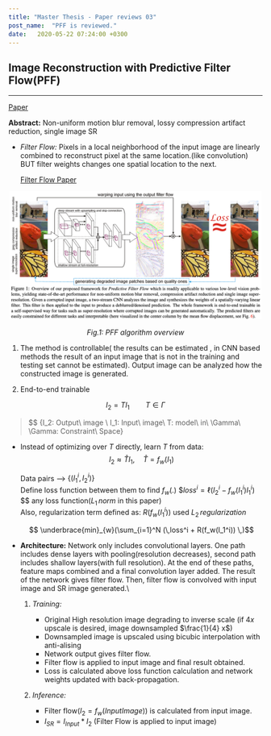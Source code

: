 ```yaml
---
title: "Master Thesis - Paper reviews 03"
post_name:  "PFF is reviewed."
date:   2020-05-22 07:24:00 +0300
---
```


## Image Reconstruction with Predictive Filter Flow(PFF)
---
  [Paper](https://arxiv.org/pdf/1811.11482v1.pdf)

**Abstract:** Non-uniform motion blur removal, lossy compression artifact reduction, single image SR

 - *Filter Flow:* Pixels in a local neighborhood
    of the input image are linearly combined to
    reconstruct pixel at the same location.(like convolution)
    BUT filter weights changes one spatial location to the next.

    [Filter Flow Paper](https://www.microsoft.com/en-us/research/wp-content/uploads/2009/09/paper.pdf)

<p align="center">
  <img width="500" height="" src="images\PFF_algorithm.png">
</p>
<p align="center">
  <em> Fig.1: PFF algorithm overview</em>
</p>


 1. The method is controllable( the results can be estimated ,
  in CNN based methods the result of an input image that is not
  in the training and testing set cannot be estimated).
  Output image can be analyzed how the constructed image is generated.

 2. End-to-end trainable

$$ I_2 = TI_1   \qquad              T \in \Gamma $$

> $$ {I_2: Output\ image \\
      I_1: Input\ image\\
        T: model\ in\ \Gamma\\
        \Gamma: Constraint\ Space}

- Instead of optimizing over $T$ directly, learn $T$ from data:
$$ I_2 \approx \hat{T}I_1, \quad  \hat{T} = f_w(I_1)$$

  Data pairs --> $\{(I_1^i, I_2^i)\}$ \
  Define loss function between them to find $f_w(.)$
  $$loss^i = \ell(I_2^i - f_w(I_1^i)I_1^i)$ $$
  any loss function($L_1\,norm$ in this paper)\
  Also, regularization term defined as: $R(f_w(I_1^i))$ used $L_2 \, regularization$

  $$ \underbrace{min}_{w}(\sum_{i=1}^N (\,loss^i + R(f_w(I_1^i)) \,)$$

- **Architecture:** Network only includes convolutional layers. One path includes dense layers with pooling(resolution decreases), second path includes shallow layers(with full resolution). At the end of these paths, feature maps combined and a final convolution layer added. The result of the network gives filter flow. Then, filter flow is convolved with input image and SR image generated.\
  1. *Training:*
      * Original High resolution image degrading to inverse scale (if $4x$ upscale is desired, image downsampled $\frac{1}{4} x$)
      * Downsampled image is upscaled using bicubic interpolation with anti-alising
      * Network output gives filter flow.
      * Filter flow is applied to input image and final result obtained.
      * Loss is calculated above loss function calculation and network weights updated with back-propagation.

  2. *Inference:*
      * Filter flow($I_2 = f_w(Input Image)$) is calculated from input image.
      * $I_{SR} = I_{Input} * I_2$ (Filter Flow is applied to input image)
